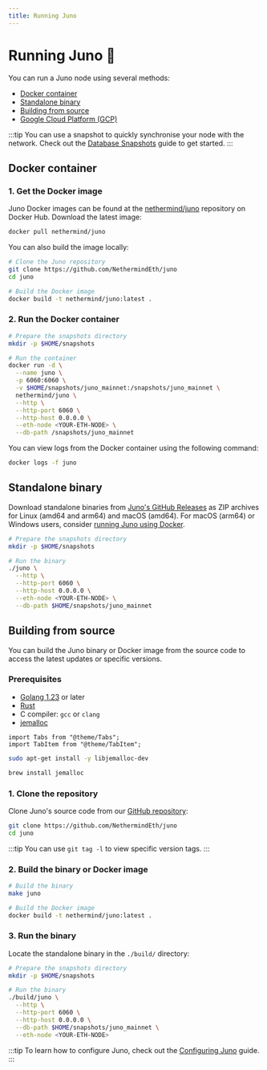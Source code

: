 ```yaml
---
title: Running Juno
---
```


# Running Juno :rocket:

You can run a Juno node using several methods:

- [Docker container](#docker-container)
- [Standalone binary](#standalone-binary)
- [Building from source](#building-from-source)
- [Google Cloud Platform (GCP)](running-on-gcp)

:::tip
You can use a snapshot to quickly synchronise your node with the network. Check out the [Database Snapshots](snapshots) guide to get started.
:::

## Docker container

### 1. Get the Docker image

Juno Docker images can be found at the [nethermind/juno](https://hub.docker.com/r/nethermind/juno) repository on Docker Hub. Download the latest image:

```bash
docker pull nethermind/juno
```

You can also build the image locally:

```bash
# Clone the Juno repository
git clone https://github.com/NethermindEth/juno
cd juno

# Build the Docker image
docker build -t nethermind/juno:latest .
```

### 2. Run the Docker container

```bash
# Prepare the snapshots directory
mkdir -p $HOME/snapshots

# Run the container
docker run -d \
  --name juno \
  -p 6060:6060 \
  -v $HOME/snapshots/juno_mainnet:/snapshots/juno_mainnet \
  nethermind/juno \
  --http \
  --http-port 6060 \
  --http-host 0.0.0.0 \
  --eth-node <YOUR-ETH-NODE> \
  --db-path /snapshots/juno_mainnet
```

You can view logs from the Docker container using the following command:

```bash
docker logs -f juno
```

## Standalone binary

Download standalone binaries from [Juno's GitHub Releases](https://github.com/NethermindEth/juno/releases/latest) as ZIP archives for Linux (amd64 and arm64) and macOS (amd64). For macOS (arm64) or Windows users, consider [running Juno using Docker](#docker-container).

```bash
# Prepare the snapshots directory
mkdir -p $HOME/snapshots

# Run the binary
./juno \
  --http \
  --http-port 6060 \
  --http-host 0.0.0.0 \
  --eth-node <YOUR-ETH-NODE> \
  --db-path $HOME/snapshots/juno_mainnet
```

## Building from source

You can build the Juno binary or Docker image from the source code to access the latest updates or specific versions.

### Prerequisites

- [Golang 1.23](https://go.dev/doc/install) or later
- [Rust](https://www.rust-lang.org/tools/install)
- C compiler: `gcc` or `clang`
- [jemalloc](https://github.com/jemalloc/jemalloc)

```mdx-code-block
import Tabs from "@theme/Tabs";
import TabItem from "@theme/TabItem";
```

<Tabs>
<TabItem value="ubuntu" label="Ubuntu">

```bash
sudo apt-get install -y libjemalloc-dev
```

</TabItem>
<TabItem value="mac" label="MacOS (Homebrew)">

```bash
brew install jemalloc
```

</TabItem>
</Tabs>

### 1. Clone the repository

Clone Juno's source code from our [GitHub repository](https://github.com/NethermindEth/juno):

```bash
git clone https://github.com/NethermindEth/juno
cd juno
```

:::tip
You can use `git tag -l` to view specific version tags.
:::

### 2. Build the binary or Docker image

```bash
# Build the binary
make juno

# Build the Docker image
docker build -t nethermind/juno:latest .
```

### 3. Run the binary

Locate the standalone binary in the `./build/` directory:

```bash
# Prepare the snapshots directory
mkdir -p $HOME/snapshots

# Run the binary
./build/juno \
  --http \
  --http-port 6060 \
  --http-host 0.0.0.0 \
  --db-path $HOME/snapshots/juno_mainnet \
  --eth-node <YOUR-ETH-NODE>
```

:::tip
To learn how to configure Juno, check out the [Configuring Juno](configuring) guide.
:::